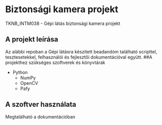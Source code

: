 # Biztonsági kamera projekt
TKNB_INTM038 - Gépi látás biztonsági kamera projekt
## A projekt leírása
Az alábbi repoban a Gépi látásra készített beadandóm található scripttel, tesztesetekkel, felhasználói és fejlesztői dokumentációval együtt.
##A projekthez szükséges szoftverek és könyvtárak
 * Python
    * NumPy
    * OpenCV
    * Pafy

## A szoftver használata
Megtalálható a dokumentációban